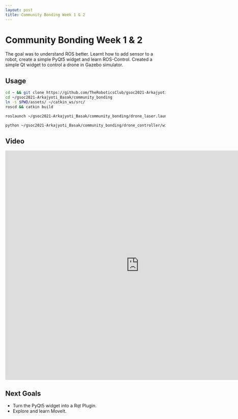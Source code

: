 ```yaml
---
layout: post
title: Community Bonding Week 1 & 2
---
```


# Community Bonding Week 1 & 2

The goal was to understand ROS better. Learnt how to add sensor to a robot, create a simple PyQt5 widget and learn ROS-Control. Created a simple Qt widget to control a drone in Gazebo simulator.

## Usage

```bash
cd ~ && git clone https://github.com/TheRoboticsClub/gsoc2021-Arkajyoti_Basak.git
cd ~/gsoc2021-Arkajyoti_Basak/community_bonding
ln -s $PWD/assets/ ~/catkin_ws/src/
roscd && catkin build
```

```bash
roslaunch ~/gsoc2021-Arkajyoti_Basak/community_bonding/drone_laser.launch
```

```bash
python ~/gsoc2021-Arkajyoti_Basak/community_bonding/drone_controller/widget/widget.py
```

## Video

<iframe width="840" height="720" src="https://youtube.com/embed/L2CJCvOHqHQ?controls=1&mute=1" frameborder="0" allowfullscreen> </iframe>

## Next Goals

- Turn the PyQt5 widget into a Rqt Plugin.
- Explore and learn MoveIt.